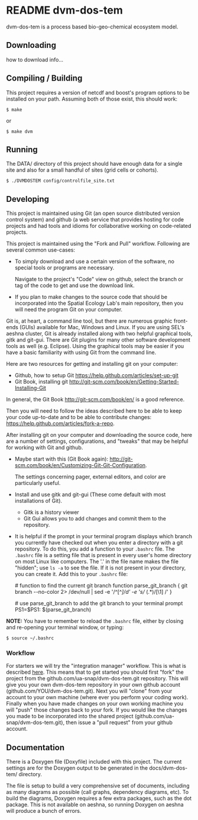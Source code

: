 README dvm-dos-tem
============
dvm-dos-tem is a process based bio-geo-chemical ecosystem model. 

Downloading
-------------
how to download info...

Compiling / Building
--------------------
This project requires a version of netcdf and boost's program options to be installed on your path. Assuming both of those exist, this should work:

    $ make

or 

    $ make dvm

Running
---------
The DATA/ directory of this project should have enough data for a single site and also for a small handful of sites (grid cells or cohorts).


    $ ./DVMDOSTEM config/controlfile_site.txt


Developing
-----------
This project is maintained using Git (an open source distributed version control system) and github (a web service that provides hosting for code projects and had tools and idioms for collaborative working on code-related projects.

This project is maintained using the "Fork and Pull" workflow. Following are several common use-cases:

* To simply download and use a certain version of the software, no special tools or programs are necessary.
    
    Navigate to the project's "Code" view on github, select the branch or tag of the code to get and use the download link.

* If you plan to make changes to the source code that should be incorporated into the Spatial Ecology Lab's main repository, then you will need the program Git on your computer. 

Git is, at heart, a command line tool, but there are numerous graphic front-ends (GUIs) available for Mac, Windows and Linux. If you are using SEL's aeshna cluster, Git is already installed along with two helpful graphical tools, gitk and git-gui. There are Git plugins for many other software development tools as well (e.g. Eclipse). Using the graphical tools may be easier if you have a basic familiarity with using Git from the command line.

Here are two resources for getting and installing git on your computer:

* Github, how to setup Git <https://help.github.com/articles/set-up-git>
* Git Book, installing git <http://git-scm.com/book/en/Getting-Started-Installing-Git>

In general, the Git Book <http://git-scm.com/book/en/> is a good reference.

Then you will need to follow the ideas described here to be able to keep your code up-to-date and to be able to contribute changes: <https://help.github.com/articles/fork-a-repo>.

After installing git on your computer and downloading the source code, here are a number of settings, configurations, and "tweaks" that may be helpful for working with Git and github.

* Maybe start with this (Git Book again): <http://git-scm.com/book/en/Customizing-Git-Git-Configuration>.
    
    The settings concerning pager, external editors, and color are particularly useful.

* Install and use gitk and git-gui (These come default with most installations of Git).
    
    * Gitk is a history viewer
    * Git Gui allows you to add changes and commit them to the repository.

* It is helpful if the prompt in your terminal program displays which branch you currently have checked out when you enter a directory with a git repository. To do this, you add a function to your `.bashrc` file. The `.bashrc` file is a setting file that is present in every user's home directory on most Linux like computers. The '.' in the file name makes the file "hidden"; use `ls -a` to see the file. If it is not present in your directory, you can create it. Add this to your `.bashrc` file:

    \# function to find the current git branch
    function parse_git_branch {
        git branch --no-color 2> /dev/null | sed -e '/^[^*]/d' -e 's/* \(.*\)/[\1] /'
    }
    
    \# use parse_git_branch to add the git branch to your terminal prompt
    PS1=$PS1: $(parse_git_branch)

**NOTE:** You have to remember to reload the `.bashrc` file, either by closing and re-opening your terminal window, or typing:

    $ source ~/.bashrc


### Workflow

For starters we will try the "integration manager" workflow. This is what is described [here](https://help.github.com/articles/fork-a-repo). This means that to get started you should first "fork" the project from the github.com/ua-snap/dvm-dos-tem.git repository. This will give you your own dvm-dos-tem repository in your own github account (github.com/YOU/dvm-dos-tem.git). Next you will "clone" from your account to your own machine (where ever you perform your coding work). Finally when you have made changes on your own working machine you will "push" those changes back to _your_ fork. If you would like the changes you made to be incorporated into the shared project (github.com/ua-snap/dvm-dos-tem.git), then issue a "pull request" from your github account.

Documentation
-------------
There is a Doxygen file (Doxyfile) included with this project. The current settings are for the Doxygen output to be generated in the docs/dvm-dos-tem/ directory.

The file is setup to build a very comprehensive set of documents, including as many diagrams as possible (call graphs, dependency diagrams, etc). To build the diagrams, Doxygen requires a few extra packages, such as the dot package. This is not available on aeshna, so running Doxygen on aeshna will produce a bunch of errors.